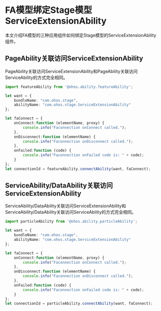 # FA模型绑定Stage模型ServiceExtensionAbility


本文介绍FA模型的三种应用组件如何绑定Stage模型的ServiceExtensionAbility组件。


## PageAbility关联访问ServiceExtensionAbility

PageAbility关联访问ServiceExtensionAbility和PageAbility关联访问ServiceAbility的方式完全相同。


```ts
import featureAbility from '@ohos.ability.featureAbility';

let want = {
    bundleName: "com.ohos.stage",
    abilityName: "com.ohos.stage.ServiceExtensionAbility"
};

let faConnect = {
    onConnect:function (elementName, proxy) {
        console.info("Faconnection onConnect called.");
    },
    onDisconnect:function (elementName) {
        console.info("Faconnection onDisconnect called.");
    },
    onFailed:function (code) {
        console.info("Faconnection onFailed code is: " + code);
    }
};
let connectionId = featureAbility.connectAbility(want, faConnect);
```


## ServiceAbility/DataAbility关联访问ServiceExtensionAbility

ServiceAbility/DataAbility关联访问ServiceExtensionAbility和ServiceAbility/DataAbility关联访问ServiceAbility的方式完全相同。


```ts
import particleAbility from '@ohos.ability.particleAbility';

let want = {
    bundleName: "com.ohos.stage",
    abilityName: "com.ohos.stage.ServiceExtensionAbility"
};

let faConnect = {
    onConnect:function (elementName, proxy) {
        console.info("Faconnection onConnect called.");
    },
    onDisconnect:function (elementName) {
        console.info("Faconnection onDisconnect called.");
    },
    onFailed:function (code) {
        console.info("Faconnection onFailed code is: " + code);
    }
};
let connectionId = particleAbility.connectAbility(want, faConnect);
```
